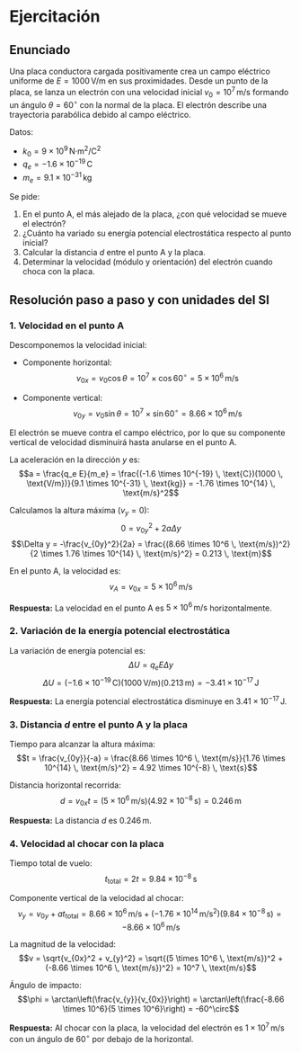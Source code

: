 # Ejercitación

## Enunciado

Una placa conductora cargada positivamente crea un campo eléctrico uniforme de $E = 1000 \, \text{V/m}$ en sus proximidades. Desde un punto de la placa, se lanza un electrón con una velocidad inicial $v_0 = 10^7 \, \text{m/s}$ formando un ángulo $\theta = 60^\circ$ con la normal de la placa. El electrón describe una trayectoria parabólica debido al campo eléctrico.

Datos:

- $k_0 = 9 \times 10^9 \, \text{N·m}^2/\text{C}^2$
- $q_e = -1.6 \times 10^{-19} \, \text{C}$
- $m_e = 9.1 \times 10^{-31} \, \text{kg}$

Se pide:

1. En el punto A, el más alejado de la placa, ¿con qué velocidad se mueve el electrón?
2. ¿Cuánto ha variado su energía potencial electrostática respecto al punto inicial?
3. Calcular la distancia $d$ entre el punto A y la placa.
4. Determinar la velocidad (módulo y orientación) del electrón cuando choca con la placa.

## Resolución paso a paso y con unidades del SI

### 1. Velocidad en el punto A

Descomponemos la velocidad inicial:

- Componente horizontal:
    $$v_{0x} = v_0 \cos \theta = 10^7 \times \cos 60^\circ = 5 \times 10^6 \, \text{m/s}$$
    
- Componente vertical:
    $$v_{0y} = v_0 \sin \theta = 10^7 \times \sin 60^\circ = 8.66 \times 10^6 \, \text{m/s}$$

El electrón se mueve contra el campo eléctrico, por lo que su componente vertical de velocidad disminuirá hasta anularse en el punto A.

La aceleración en la dirección $y$ es:
$$a = \frac{q_e E}{m_e} = \frac{(-1.6 \times 10^{-19} \, \text{C})(1000 \, \text{V/m})}{9.1 \times 10^{-31} \, \text{kg}} = -1.76 \times 10^{14} \, \text{m/s}^2$$

Calculamos la altura máxima ($v_y = 0$):
$$0 = v_{0y}^2 + 2 a \Delta y$$
$$\Delta y = -\frac{v_{0y}^2}{2a} = \frac{(8.66 \times 10^6 \, \text{m/s})^2}{2 \times 1.76 \times 10^{14} \, \text{m/s}^2} = 0.213 \, \text{m}$$

En el punto A, la velocidad es:
$$v_A = v_{0x} = 5 \times 10^6 \, \text{m/s}$$

**Respuesta:** La velocidad en el punto A es $5 \times 10^6 \, \text{m/s}$ horizontalmente.

### 2. Variación de la energía potencial electrostática

La variación de energía potencial es:
$$\Delta U = q_e E \Delta y$$
$$\Delta U = (-1.6 \times 10^{-19} \, \text{C})(1000 \, \text{V/m})(0.213 \, \text{m}) = -3.41 \times 10^{-17} \, \text{J}$$

**Respuesta:** La energía potencial electrostática disminuye en $3.41 \times 10^{-17} \, \text{J}$.

### 3. Distancia $d$ entre el punto A y la placa

Tiempo para alcanzar la altura máxima:
$$t = \frac{v_{0y}}{-a} = \frac{8.66 \times 10^6 \, \text{m/s}}{1.76 \times 10^{14} \, \text{m/s}^2} = 4.92 \times 10^{-8} \, \text{s}$$

Distancia horizontal recorrida:
$$d = v_{0x} t = (5 \times 10^6 \, \text{m/s})(4.92 \times 10^{-8} \, \text{s}) = 0.246 \, \text{m}$$

**Respuesta:** La distancia $d$ es $0.246 \, \text{m}$.

### 4. Velocidad al chocar con la placa

Tiempo total de vuelo:
$$t_{\text{total}} = 2t = 9.84 \times 10^{-8} \, \text{s}$$

Componente vertical de la velocidad al chocar:
$$v_{y} = v_{0y} + a t_{\text{total}} = 8.66 \times 10^6 \, \text{m/s} + (-1.76 \times 10^{14} \, \text{m/s}^2)(9.84 \times 10^{-8} \, \text{s}) = -8.66 \times 10^6 \, \text{m/s}$$

La magnitud de la velocidad:
$$v = \sqrt{v_{0x}^2 + v_{y}^2} = \sqrt{(5 \times 10^6 \, \text{m/s})^2 + (-8.66 \times 10^6 \, \text{m/s})^2} = 10^7 \, \text{m/s}$$

Ángulo de impacto:
$$\phi = \arctan\left(\frac{v_{y}}{v_{0x}}\right) = \arctan\left(\frac{-8.66 \times 10^6}{5 \times 10^6}\right) = -60^\circ$$

**Respuesta:** Al chocar con la placa, la velocidad del electrón es $1 \times 10^7 \, \text{m/s}$ con un ángulo de $60^\circ$ por debajo de la horizontal.

